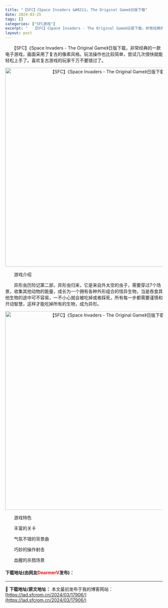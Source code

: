 ```yaml
---
title: "【SFC】《Space Invaders &#8211; The Original Game》日版下载"
date: 2024-03-25
tags: []
categories: ["SFC游戏"]
excerpt: "　　【SFC】《Space Invaders - The Original Game》日版下载，非常经典的一款电子游戏，画面采用了复古的像素风格。玩法操作也比较简单，尝试几次很快就能轻松上手了。喜欢复古游戏的玩家千万不要错过了。 　　游戏介绍 　　异形虫历险记第二部，异形虫归来，它是来自外太空的虫子&hellip;"
layout: post
---
```


 <p>　　【SFC】《Space Invaders - The Original Game》日版下载，非常经典的一款电子游戏，画面采用了复古的像素风格。玩法操作也比较简单，尝试几次很快就能轻松上手了。喜欢复古游戏的玩家千万不要错过了。</p> <p align="center"><img align="" border="0" src="https://lad.sfcrom.cn/wp-content/uploads/2024/03/20240325_6600cd1724d17.png" width="637" alt="【SFC】《Space Invaders - The Original Game》日版下载" /></p> <p>　　游戏介绍</p> <p>　　异形虫历险记第二部，异形虫归来，它是来自外太空的虫子，需要穿过7个场景，收集其他动物的能量，成长为一个拥有各种外形组合的怪异生物，当是吞食其他生物的途中可不容易，一不小心就会被吃掉或者踩死，所有每一步都需要谨慎和开动智慧，这样才能吃掉所有的生物，成为异形。</p> <p align="center"><img align="" border="0" src="https://lad.sfcrom.cn/wp-content/uploads/2024/03/20240325_6600cd180b365.png" width="636" alt="【SFC】《Space Invaders - The Original Game》日版下载" /></p> <p>　　游戏特色</p> <p>　　丰富的关卡</p> <p>　　气氛不错的背景曲</p> <p>　　巧妙的操作射击</p> <p>　　血腥的杀戮场景</p> <p><h4>下载地址(由网友<font color="red">DearmerV</font>发布)：</h4></p> 

---
📖 **下载地址/原文地址：** 本文最初发布于我的博客网站：[https://lad.sfcrom.cn/2024/03/17906/](https://lad.sfcrom.cn/2024/03/17906/)
